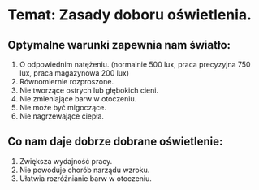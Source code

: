 # Temat: Zasady doboru oświetlenia.
## Optymalne warunki zapewnia nam światło:
1. O odpowiednim natężeniu. (normalnie 500 lux, praca precyzyjna 750 lux, praca magazynowa 200 lux)
2. Równomiernie rozproszone.
3. Nie tworzące ostrych lub głębokich cieni.
4. Nie zmieniające barw w otoczeniu.
5. Nie może być migoczące.
6. Nie nagrzewające ciepła.
## Co nam daje dobrze dobrane oświetlenie:
1. Zwiększa wydajność pracy.
2. Nie powoduje chorób narządu wzroku.
3. Ułatwia rozróżnianie barw w otoczeniu.
